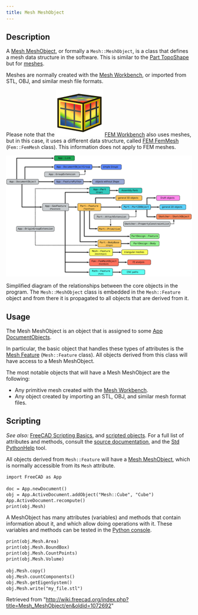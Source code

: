 ```yaml
---
title: Mesh MeshObject
---
```


## Description

A [Mesh MeshObject](/Mesh_MeshObject "Mesh MeshObject"), or formally a `Mesh::MeshObject`, is a class that defines a mesh data structure in the software. This is similar to the [Part TopoShape](/Part_TopoShape "Part TopoShape") but for [meshes](/Mesh "Mesh").

Meshes are normally created with the [Mesh Workbench](/Mesh_Workbench "Mesh Workbench"), or imported from STL, OBJ, and similar mesh file formats.

Please note that the ![](/src/assets/images/Workbench_FEM.svg) [FEM Workbench](/FEM_Workbench "FEM Workbench") also uses meshes, but in this case, it uses a different data structure, called [FEM FemMesh](/FEM_Mesh "FEM Mesh") (`Fem::FemMesh` class). This information does not apply to FEM meshes.

![](/src/assets/images/FreeCAD_core_objects.svg)

Simplified diagram of the relationships between the core objects in the program. The `Mesh::MeshObject` class is embedded in the `Mesh::Feature` object and from there it is propagated to all objects that are derived from it.

## Usage

The Mesh MeshObject is an object that is assigned to some [App DocumentObjects](/App_DocumentObject "App DocumentObject").

In particular, the basic object that handles these types of attributes is the [Mesh Feature](/Mesh_Feature "Mesh Feature") (`Mesh::Feature` class). All objects derived from this class will have access to a Mesh MeshObject.

The most notable objects that will have a Mesh MeshObject are the following:

- Any primitive mesh created with the [Mesh Workbench](/Mesh_Workbench "Mesh Workbench").
- Any object created by importing an STL, OBJ, and similar mesh format files.

## Scripting

_See also:_ [FreeCAD Scripting Basics](/FreeCAD_Scripting_Basics "FreeCAD Scripting Basics"), and [scripted objects](/Scripted_objects "Scripted objects"). For a full list of attributes and methods, consult the [source documentation](/Source_documentation "Source documentation"), and the [Std PythonHelp](/Std_PythonHelp "Std PythonHelp") tool.

All objects derived from `Mesh::Feature` will have a [Mesh MeshObject](/Mesh_MeshObject "Mesh MeshObject"), which is normally accessible from its `Mesh` attribute.

```
import FreeCAD as App

doc = App.newDocument()
obj = App.ActiveDocument.addObject("Mesh::Cube", "Cube")
App.ActiveDocument.recompute()
print(obj.Mesh)

```

A MeshObject has many attributes (variables) and methods that contain information about it, and which allow doing operations with it. These variables and methods can be tested in the [Python console](/Python_console "Python console").

```
print(obj.Mesh.Area)
print(obj.Mesh.BoundBox)
print(obj.Mesh.CountPoints)
print(obj.Mesh.Volume)

obj.Mesh.copy()
obj.Mesh.countComponents()
obj.Mesh.getEigenSystem()
obj.Mesh.write("my_file.stl")

```

Retrieved from "<http://wiki.freecad.org/index.php?title=Mesh_MeshObject/en&oldid=1072692>"
